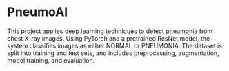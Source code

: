 # PneumoAI
This project applies deep learning techniques to detect pneumonia from chest X-ray images. Using PyTorch and a pretrained ResNet model, the system classifies images as either NORMAL or PNEUMONIA. The dataset is split into training and test sets, and includes preprocessing, augmentation, model training, and evaluation.
